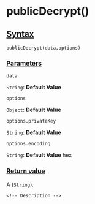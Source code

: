 # publicDecrypt()

<!-- Description -->

## [Syntax]()

    publicDecrypt(data,options)

### [Parameters]()

`data`

`String`: **Default Value** 

`options`

`Object`: **Default Value** 

`options.privateKey`

`String`: **Default Value** 

`options.encoding`

`String`: **Default Value** hex


### [Return value]()

A ([`String`]()).

<!-- ## [Examples]() -->
<!--  -->
    <!-- Description -->
<!--  -->
<!-- ## [See also]() -->
<!--  -->
<!-- -   [link]() -->
